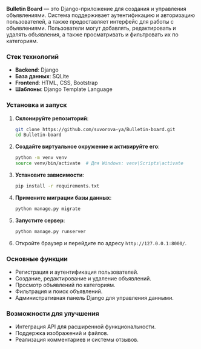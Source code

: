 **Bulletin Board** — это Django-приложение для создания и управления объявлениями. Система поддерживает аутентификацию и авторизацию пользователей,
а также предоставляет интерфейс для работы с объявлениями. Пользователи могут добавлять, редактировать и удалять объявления, а также просматривать и фильтровать их по категориям.

### Стек технологий
- **Backend**: Django
- **База данных**: SQLite
- **Frontend**: HTML, CSS, Bootstrap
- **Шаблоны**: Django Template Language

### Установка и запуск
1. **Склонируйте репозиторий**:
    ```bash
    git clone https://github.com/suvorova-ya/Bulletin-board.git
    cd Bulletin-board
    ```

2. **Создайте виртуальное окружение и активируйте его**:
    ```bash
    python -m venv venv
    source venv/bin/activate  # Для Windows: venv\Scripts\activate
    ```

3. **Установите зависимости**:
    ```bash
    pip install -r requirements.txt
    ```

4. **Примените миграции базы данных**:
    ```bash
    python manage.py migrate
    ```

5. **Запустите сервер**:
    ```bash
    python manage.py runserver
    ```

6. Откройте браузер и перейдите по адресу `http://127.0.0.1:8000/`.

### Основные функции
- Регистрация и аутентификация пользователей.
- Создание, редактирование и удаление объявлений.
- Просмотр объявлений по категориям.
- Фильтрация и поиск объявлений.
- Административная панель Django для управления данными.

### Возможности для улучшения
- Интеграция API для расширенной функциональности.
- Поддержка изображений и файлов.
- Реализация комментариев и системы отзывов.


